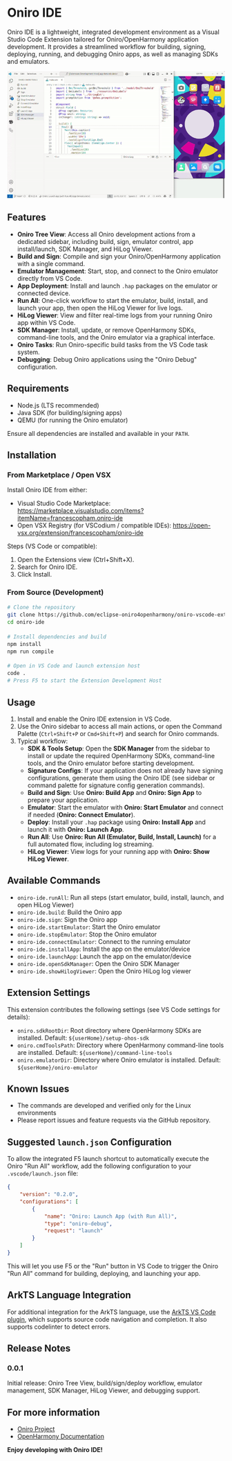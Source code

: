 # Oniro IDE

Oniro IDE is a lightweight, integrated development environment as a Visual Studio Code Extension tailored for Oniro/OpenHarmony application development. It provides a streamlined workflow for building, signing, deploying, running, and debugging Oniro apps, as well as managing SDKs and emulators.

![screencast](./media/screencast_readme.gif)

## Features

- **Oniro Tree View**: Access all Oniro development actions from a dedicated sidebar, including build, sign, emulator control, app install/launch, SDK Manager, and HiLog Viewer.
- **Build and Sign**: Compile and sign your Oniro/OpenHarmony application with a single command.
- **Emulator Management**: Start, stop, and connect to the Oniro emulator directly from VS Code.
- **App Deployment**: Install and launch `.hap` packages on the emulator or connected device.
- **Run All**: One-click workflow to start the emulator, build, install, and launch your app, then open the HiLog Viewer for live logs.
- **HiLog Viewer**: View and filter real-time logs from your running Oniro app within VS Code.
- **SDK Manager**: Install, update, or remove OpenHarmony SDKs, command-line tools, and the Oniro emulator via a graphical interface.
- **Oniro Tasks**: Run Oniro-specific build tasks from the VS Code task system.
- **Debugging**: Debug Oniro applications using the "Oniro Debug" configuration.

## Requirements

- Node.js (LTS recommended)
- Java SDK (for building/signing apps)
- QEMU (for running the Oniro emulator)

Ensure all dependencies are installed and available in your `PATH`.

## Installation

### From Marketplace / Open VSX

Install Oniro IDE from either:
- Visual Studio Code Marketplace: https://marketplace.visualstudio.com/items?itemName=francescopham.oniro-ide
- Open VSX Registry (for VSCodium / compatible IDEs): https://open-vsx.org/extension/francescopham/oniro-ide

Steps (VS Code or compatible):
1. Open the Extensions view (Ctrl+Shift+X).
2. Search for Oniro IDE.
3. Click Install.

### From Source (Development)

```bash
# Clone the repository
git clone https://github.com/eclipse-oniro4openharmony/oniro-vscode-ext.git
cd oniro-ide

# Install dependencies and build
npm install
npm run compile

# Open in VS Code and launch extension host
code .
# Press F5 to start the Extension Development Host
```

## Usage

1. Install and enable the Oniro IDE extension in VS Code.
2. Use the Oniro sidebar to access all main actions, or open the Command Palette (`Ctrl+Shift+P` or `Cmd+Shift+P`) and search for Oniro commands.
3. Typical workflow:
   - **SDK & Tools Setup**: Open the **SDK Manager** from the sidebar to install or update the required OpenHarmony SDKs, command-line tools, and the Oniro emulator before starting development.
   - **Signature Configs**: If your application does not already have signing configurations, generate them using the Oniro IDE (see sidebar or command palette for signature config generation commands).
   - **Build and Sign**: Use **Oniro: Build App** and **Oniro: Sign App** to prepare your application.
   - **Emulator**: Start the emulator with **Oniro: Start Emulator** and connect if needed (**Oniro: Connect Emulator**).
   - **Deploy**: Install your `.hap` package using **Oniro: Install App** and launch it with **Oniro: Launch App**.
   - **Run All**: Use **Oniro: Run All (Emulator, Build, Install, Launch)** for a full automated flow, including log streaming.
   - **HiLog Viewer**: View logs for your running app with **Oniro: Show HiLog Viewer**.

## Available Commands

- `oniro-ide.runAll`: Run all steps (start emulator, build, install, launch, and open HiLog Viewer)
- `oniro-ide.build`: Build the Oniro app
- `oniro-ide.sign`: Sign the Oniro app
- `oniro-ide.startEmulator`: Start the Oniro emulator
- `oniro-ide.stopEmulator`: Stop the Oniro emulator
- `oniro-ide.connectEmulator`: Connect to the running emulator
- `oniro-ide.installApp`: Install the app on the emulator/device
- `oniro-ide.launchApp`: Launch the app on the emulator/device
- `oniro-ide.openSdkManager`: Open the Oniro SDK Manager
- `oniro-ide.showHilogViewer`: Open the Oniro HiLog log viewer

## Extension Settings

This extension contributes the following settings (see VS Code settings for details):

- `oniro.sdkRootDir`: Root directory where OpenHarmony SDKs are installed. Default: `${userHome}/setup-ohos-sdk`
- `oniro.cmdToolsPath`: Directory where OpenHarmony command-line tools are installed. Default: `${userHome}/command-line-tools`
- `oniro.emulatorDir`: Directory where Oniro emulator is installed. Default: `${userHome}/oniro-emulator`

## Known Issues

- The commands are developed and verified only for the Linux environments
- Please report issues and feature requests via the GitHub repository.

## Suggested `launch.json` Configuration

To allow the integrated F5 launch shortcut to automatically execute the Oniro "Run All" workflow, add the following configuration to your `.vscode/launch.json` file:

```json
{
    "version": "0.2.0",
    "configurations": [
        {
            "name": "Oniro: Launch App (with Run All)",
            "type": "oniro-debug",
            "request": "launch"
        }
    ]
}
```

This will let you use F5 or the "Run" button in VS Code to trigger the Oniro "Run All" command for building, deploying, and launching your app.

## ArkTS Language Integration

For additional integration for the ArkTS language, use the [ArkTS VS Code plugin](https://github.com/Groupguanfang/arkTS), which supports source code navigation and completion. It also supports codelinter to detect errors.

## Release Notes

### 0.0.1
Initial release: Oniro Tree View, build/sign/deploy workflow, emulator management, SDK Manager, HiLog Viewer, and debugging support.

## For more information
- [Oniro Project](https://oniroproject.org/)
- [OpenHarmony Documentation](https://www.openharmony.cn/en/)


**Enjoy developing with Oniro IDE!**